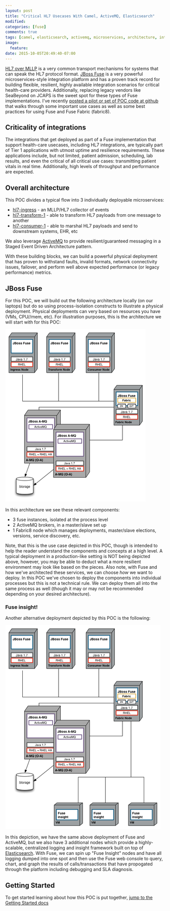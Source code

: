 ```yaml
---
layout: post
title: "Critical HL7 Usecases With Camel, ActiveMQ, Elasticsearch"
modified:
categories: [fuse]
comments: true
tags: [camel, elasticsearch, activemq, microservices, architecture, integration, ESB]
image:
  feature:
date: 2015-10-05T20:49:40-07:00
---
```



[HL7 over MLLP](http://www.hl7.org) is a very common transport mechanisms for systems that can speak the HL7 protocol format. [JBoss Fuse](http://www.jboss.org/products/fuse/download/) is a very powerful microservices-style integration platform and has a proven track record for building flexible, resilient, highly available integration scenarios for critical health-care providers. Additionally, replacing legacy vendors like SeaBeyond on JCAPS is the sweet spot for these types of Fuse implementations. I've recently [posted a pilot or set of POC code at github](https://github.com/christian-posta/healthcare-poc) that walks through some important use cases as well as some best practices for using Fuse and Fuse Fabric (fabric8).

## Criticality of integrations
The integrations that get deployed as part of a Fuse implementation that support health-care usecases, including HL7 integrations, are typically part of Tier 1 applications with utmost uptime and resilience requirements. These applications include, but not limited, patient admission, scheduling, lab results, and even the critical of all critical use cases: transmitting patient vitals in real time. Additionally, high levels of throughput and performance are expected.   

## Overall architecture
This POC divides a typical flow into 3 individually deployable microservices:

* [hl7-ingress](https://github.com/christian-posta/healthcare-poc/tree/master/hl7-ingress) - an MLLP/HL7 collector of events
* [hl7-transform-1](https://github.com/christian-posta/healthcare-poc/tree/master/hl7-transform-1) - able to transform HL7 payloads from one message to another
* [hl7-consumer-1](https://github.com/christian-posta/healthcare-poc/tree/master/hl7-consumer-1) - able to marshal HL7 payloads and send to downstream systems, EHR, etc

We also leverage [ActiveMQ](http://activemq.apache.org) to provide resilient/guaranteed messaging in a Staged Event Driven Architecture pattern. 
 
With these building blocks, we can build a powerful physical deployment that has proven to withstand faults, invalid formats, network connectivity issues, failover, and perform well above expected performance (or legacy performance) metrics. 

## JBoss Fuse 
For this POC, we will build out the following architecture locally (on our laptops) but do so using process-isolation constructs to illustrate a physical deployment. Physical deployments can very based on resources you have (VMs, CPU//mem, etc). For illustration purposes, this is the architecture we will start with for this POC:

![sample architecture](https://raw.githubusercontent.com/christian-posta/healthcare-poc/master/docs/images/example-arch.png)

In this architecture we see these relevant components:

* 3 fuse instances, isolated at the process level
* 2 ActiveMQ brokers, in a master/slave set up
* 1 Fabric8 node which manages deployments, master/slave elections, versions, service discovery, etc.

Note, that this is the use case depicted in this POC, though is intended to help the reader understand the components and concepts at a high level. A typical deployment in a production-like setting is NOT being depicted above, however, you may be able to deduct what a more resilient environment may look like based on the pieces. Also note, with Fuse and how we've architected these services, we can choose *how* we want to deploy. In this POC we've chosen to deploy the components into individual processes but this is not a technical rule. We can deploy them all into the same process as well (though it may or may not be recommended depending on your desired architecture).

### Fuse insight!
Another alternative deployment depicted by this POC is the following:

![sample architecture](https://raw.githubusercontent.com/christian-posta/healthcare-poc/master/docs/images/insight-arch.png)

In this depiction, we have the same above deployment of Fuse and ActiveMQ, but we also have 3 additional nodes which provide a highly-scalable, centralized logging and insight framework built on top of [Elasticsearch](https://github.com/elastic/elasticsearch). With Fuse, we can spin up "Fuse Insight" nodes and have all logging dumped into one spot and then use the Fuse web console to query, chart, and graph the results of calls/transactions that have propogated through the platform including debugging and SLA diagnosis. 

## Getting Started
To get started learning about how this POC is put together, [jump to the Getting Started docs](https://github.com/christian-posta/healthcare-poc/blob/master/docs/getting-started.md)

